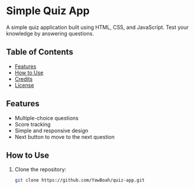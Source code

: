 # Simple Quiz App

A simple quiz application built using HTML, CSS, and JavaScript. Test your knowledge by answering questions.

## Table of Contents
- [Features](#features)
- [How to Use](#how-to-use)
- [Credits](#credits)
- [License](#license)

## Features

- Multiple-choice questions
- Score tracking
- Simple and responsive design
- Next button to move to the next question

## How to Use

1. Clone the repository:

   ```bash
   git clone https://github.com/YawBoah/quiz-app.git
